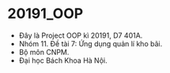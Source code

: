 # 20191_OOP
- Đây là Project OOP kì 20191, D7 401A.
- Nhóm 11. Đề tài 7: Ứng dụng quản lí kho bãi.
- Bộ môn CNPM.
- Đại học Bách Khoa Hà Nội.